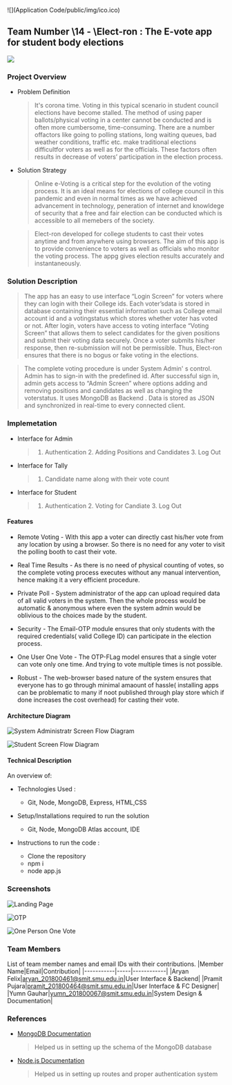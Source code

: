 ![](Application Code/public/img/ico.ico)

## Team Number \14 - \Elect-ron : The E-vote app for student body elections

![](Screenshots/votetime.jpg)

### Project Overview

* Problem Definition
    > It's corona time. Voting in this typical scenario in student council elections have become stalled. The method of using paper ballots/physical voting in a center cannot be conducted and is often more cumbersome, time-consuming. There are a number offactors like going to polling stations, long waiting queues, bad weather conditions, traffic etc. make traditional elections difficultfor voters as well as for the officials. These factors often results in decrease of voters’ participation in the election process.

* Solution Strategy
    > Online e-Voting is a critical step for the evolution of the voting process. It is an ideal means for elections of college council in this pandemic and even in normal times as we have achieved advancement in technology, peneration of internet and knowldege of security that a free and fair election can be conducted which is accessible to all memebers of the society.

    >Elect-ron developed for college students to cast their votes anytime and from anywhere using browsers.  The aim of this app is to provide convenience to voters as well as officials who monitor the voting process. The appg gives election results accurately and instantaneously.

### Solution Description

>The app has an easy to use interface “Login Screen” for voters where they can login with their College ids. Each voter’sdata is stored in database containing their essential information such as College email account id and a votingstatus which stores whether voter  has voted or not. After login, voters have access to voting interface “Voting Screen” that allows them to select candidates for the given positions and submit their voting data securely. Once a voter submits his/her response, then re-submission will not be permissible. Thus, Elect-ron ensures that there is no bogus or fake voting in the elections.

>The complete voting procedure is under System Admin' s control. Admin has to sign-in with the predefined id. After successful sign in, admin gets access to “Admin Screen” where options adding and removing positions  and candidates as well as changing the voterstatus. It uses MongoDB as Backend . Data is stored as JSON and synchronized in real-time to every connected client. 

### Implemetation


* Interface for Admin
    > 1. Authentication
      2. Adding Positions and Candidates
      3. Log Out
      
* Interface for Tally
    > 1. Candidate name along with their vote count
      
* Interface for Student
    > 1. Authentication
      2. Voting for Candiate
      3. Log Out


#### Features

  * Remote Voting - With this app a voter can directly cast his/her vote from any location by using a browser. So there is no need for any voter to visit the polling booth to cast their vote.
  
  * Real Time Results - As there is no need of physical counting of votes, so the complete voting process executes without any manual intervention, hence making it a very efficient procedure.
  
  * Private Poll - System administrator of the app can upload required data of all valid voters in the system. Then the whole process would be automatic & anonymous where even the system admin would be oblivious to the choices made by the student. 
  
  * Security - The Email-OTP module ensures that only students with the required credentials( valid College ID) can participate in the election process. 
  
  * One User One Vote - The OTP-FLag model ensures that a single voter can vote only one time. And trying to vote multiple times is not possible. 
  
  * Robust - The web-browser based nature of the system ensures that everyone has to go through minimal amaount of hassle( installing apps can be problematic to many if noot published through play store which if done increases the cost overhead) for casting their vote. 
  


#### Architecture Diagram

![System Administratr Screen Flow Diagram](Screenshots/Admin1.png)

![Student Screen Flow Diagram](Screenshots/Voter1.png)


#### Technical Description

An overview of:
* Technologies Used : 
    * Git, Node, MongoDB, Express, HTML,CSS 

* Setup/Installations required to run the solution
    * Git, Node, MongoDB Atlas account, IDE

* Instructions to run the code : 
    * Clone the repository
    * npm i
    * node app.js

### Screenshots
![Landing Page](Screenshots/1.png)

![OTP](Screenshots/2.png)

![One Person One Vote](Screenshots/5.png)



### Team Members
List of team member names and email IDs with their contributions.
|Member Name|Email|Contribution|
|-----------|-----|------------|
|Aryan Felix|aryan_201800461@smit.smu.edu.in|User Interface & Backend|
|Pramit Pujara|pramit_201800464@smit.smu.edu.in|User Interface & FC Designer|
|Yumn Gauhar|yumn_201800067@smit.smu.edu.in|System Design & Documentation|

### References

 - [MongoDB Documentation](https://docs.mongodb.com/)

    >   Helped us in setting up the schema of the MongoDB database
    
 - [Node.js Documentation](https://nodejs.org/en/docs/)

    >   Helped us in setting up routes and proper authentication system
    
    

  




